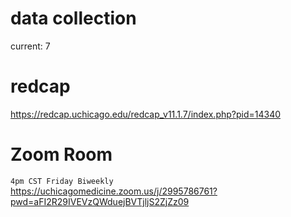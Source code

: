 # data collection

current: 7

# redcap
https://redcap.uchicago.edu/redcap_v11.1.7/index.php?pid=14340

# Zoom Room 

`4pm CST Friday Biweekly
`
https://uchicagomedicine.zoom.us/j/2995786761?pwd=aFI2R29IVEVzQWduejBVTjljS2ZjZz09